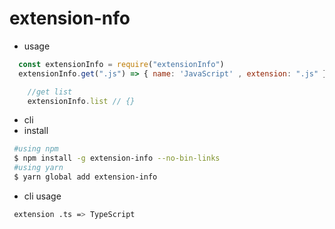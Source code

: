 # extension-nfo

- usage

```js
  const extensionInfo = require("extensionInfo")
  extensionInfo.get(".js") => { name: 'JavaScript' , extension: ".js" }

	//get list
	extensionInfo.list // {}
```

- cli
- install

```sh
 #using npm
 $ npm install -g extension-info --no-bin-links
 #using yarn
 $ yarn global add extension-info
```

- cli usage

```sh
 extension .ts => TypeScript
```
